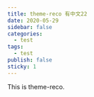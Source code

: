 ```yaml
---
title: theme-reco 有中文22
date: 2020-05-29
sidebar: false
categories:
  - test
tags:
  - test
publish: false
sticky: 1
---
```


This is theme-reco.